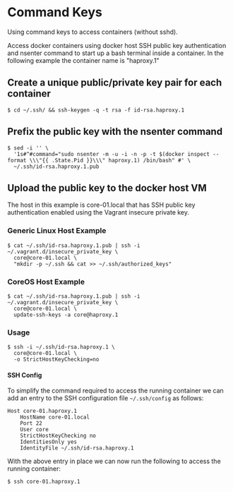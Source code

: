 # Command Keys

Using command keys to access containers (without sshd).

Access docker containers using docker host SSH public key authentication and nsenter command to start up a bash terminal inside a container. In the following example the container name is "haproxy.1"

## Create a unique public/private key pair for each container

```
$ cd ~/.ssh/ && ssh-keygen -q -t rsa -f id-rsa.haproxy.1
```

## Prefix the public key with the nsenter command

```
$ sed -i '' \
  '1s#^#command="sudo nsenter -m -u -i -n -p -t $(docker inspect --format \\\"{{ .State.Pid }}\\\" haproxy.1) /bin/bash" #' \
  ~/.ssh/id-rsa.haproxy.1.pub
```

## Upload the public key to the docker host VM

The host in this example is core-01.local that has SSH public key authentication enabled using the Vagrant insecure private key.

### Generic Linux Host Example

```
$ cat ~/.ssh/id-rsa.haproxy.1.pub | ssh -i ~/.vagrant.d/insecure_private_key \
  core@core-01.local \
  "mkdir -p ~/.ssh && cat >> ~/.ssh/authorized_keys"
```

### CoreOS Host Example

```
$ cat ~/.ssh/id-rsa.haproxy.1.pub | ssh -i ~/.vagrant.d/insecure_private_key \
  core@core-01.local \
  update-ssh-keys -a core@haproxy.1
```

### Usage

```
$ ssh -i ~/.ssh/id-rsa.haproxy.1 \
  core@core-01.local \
  -o StrictHostKeyChecking=no
```

#### SSH Config

To simplify the command required to access the running container we can add an entry to the SSH configuration file ```~/.ssh/config``` as follows:

```
Host core-01.haproxy.1
	HostName core-01.local
	Port 22
	User core
	StrictHostKeyChecking no
	IdentitiesOnly yes
	IdentityFile ~/.ssh/id-rsa.haproxy.1
```

With the above entry in place we can now run the following to access the running container:

```
$ ssh core-01.haproxy.1
```
